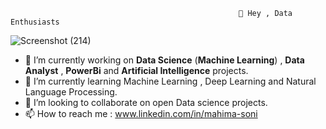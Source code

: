                                                        👋 Hey , Data Enthusiasts
                                                         


![Screenshot (214)](https://user-images.githubusercontent.com/91668225/195301776-06092c78-3dfc-4a9a-82ea-95cfbd4932d9.png)


- 👀 I’m currently working on **Data Science** (**Machine Learning**) , **Data Analyst** , **PowerBi** and **Artificial Intelligence** projects.
- 🌱 I’m currently learning Machine Learning , Deep Learning and Natural Language Processing.
- 💞️ I’m looking to collaborate on open Data science projects.
- 📫 How to reach me : www.linkedin.com/in/mahima-soni

<!---
Mahima1729/Mahima1729 is a ✨ special ✨ repository because its `README.md` (this file) appears on your GitHub profile.
You can click the Preview link to take a look at your changes.
--->

